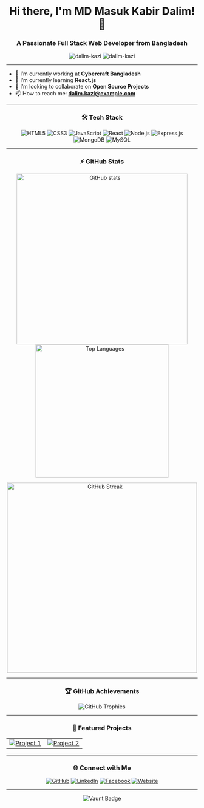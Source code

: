 <h1 align="center">Hi there, I'm MD Masuk Kabir Dalim! 👋</h1>
<h3 align="center">A Passionate Full Stack Web Developer from Bangladesh</h3>

<p align="center">
  <img src="https://komarev.com/ghpvc/?username=dalim-kazi&label=Profile%20views&color=0e75b6&style=flat" alt="dalim-kazi" />
  <img src="https://img.shields.io/github/followers/dalim-kazi?label=Follow&style=social" alt="dalim-kazi" />
</p>

---

- 🔭 I’m currently working at **Cybercraft Bangladesh**
- 🌱 I’m currently learning **React.js**
- 👯 I’m looking to collaborate on **Open Source Projects**
- 📫 How to reach me: **dalim.kazi@example.com**

---

<h3 align="center">🛠 Tech Stack</h3>

<p align="center">
  <img src="https://img.shields.io/badge/HTML5-E34F26?style=for-the-badge&logo=html5&logoColor=white" alt="HTML5"/>
  <img src="https://img.shields.io/badge/CSS3-1572B6?style=for-the-badge&logo=css3&logoColor=white" alt="CSS3"/>
  <img src="https://img.shields.io/badge/JavaScript-323330?style=for-the-badge&logo=javascript&logoColor=F7DF1E" alt="JavaScript"/>
  <img src="https://img.shields.io/badge/React-20232A?style=for-the-badge&logo=react&logoColor=61DAFB" alt="React"/>
  <img src="https://img.shields.io/badge/Node.js-339933?style=for-the-badge&logo=nodedotjs&logoColor=white" alt="Node.js"/>
  <img src="https://img.shields.io/badge/Express.js-404D59?style=for-the-badge" alt="Express.js"/>
  <img src="https://img.shields.io/badge/MongoDB-4EA94B?style=for-the-badge&logo=mongodb&logoColor=white" alt="MongoDB"/>
  <img src="https://img.shields.io/badge/MySQL-4479A1?style=for-the-badge&logo=mysql&logoColor=white" alt="MySQL"/>
</p>

---

<h3 align="center">⚡ GitHub Stats</h3>
<p align="center">
  <img src="https://github-readme-stats.vercel.app/api?username=dalim-kazi&show_icons=true&theme=radical" alt="GitHub stats" width="450"/>
  <img src="https://github-readme-stats.vercel.app/api/top-langs/?username=dalim-kazi&layout=compact&theme=radical" alt="Top Languages" width="350"/>
</p>

<p align="center">
  <img src="https://streak-stats.demolab.com/?user=dalim-kazi&theme=radical" alt="GitHub Streak" width="500"/>
</p>

---

<h3 align="center">🏆 GitHub Achievements</h3>

<p align="center">
  <img src="https://github-profile-trophy.vercel.app/?username=dalim-kazi&theme=radical&no-bg=true&no-frame=true&row=1&column=7" alt="GitHub Trophies" />
</p>

---

<h3 align="center">🚀 Featured Projects</h3>

<table align="center">
  <tr>
    <td align="center">
      <a href="https://github.com/dalim-kazi/project1">
        <img src="https://github-readme-stats.vercel.app/api/pin/?username=dalim-kazi&repo=project1&theme=radical" alt="Project 1" />
      </a>
    </td>
    <td align="center">
      <a href="https://github.com/dalim-kazi/project2">
        <img src="https://github-readme-stats.vercel.app/api/pin/?username=dalim-kazi&repo=project2&theme=radical" alt="Project 2" />
      </a>
    </td>
  </tr>
</table>

---

<h3 align="center">🌐 Connect with Me</h3>

<p align="center">
  <a href="https://github.com/dalim-kazi"><img src="https://img.shields.io/badge/GitHub-100000?style=for-the-badge&logo=github&logoColor=white" alt="GitHub"/></a>
  <a href="https://www.linkedin.com/in/md-masuk-kabir-dalim-b912532a6/"><img src="https://img.shields.io/badge/LinkedIn-0077B5?style=for-the-badge&logo=linkedin&logoColor=white" alt="LinkedIn"/></a>
  <a href="https://www.facebook.com/profile.php?id=100056822454515"><img src="https://img.shields.io/badge/Facebook-1877F2?style=for-the-badge&logo=facebook&logoColor=white" alt="Facebook"/></a>
  <a href="https://pickaboo-ee19c.web.app/"><img src="https://img.shields.io/badge/Website-4285F4?style=for-the-badge&logo=google&logoColor=white" alt="Website"/></a>
</p>

---

<p align="center">
  <img src="https://api.vaunt.dev/v1/github/entities/dalim-kazi/contributions?format=svg&private=true" alt="Vaunt Badge"/>
</p>
